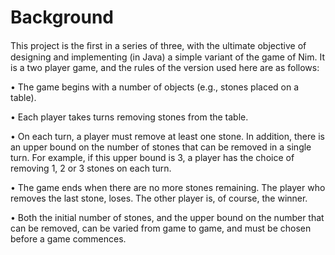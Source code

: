 # Background
This project is the ﬁrst in a series of three, with the ultimate objective of designing and implementing (in Java) a simple variant of the game of Nim. It is a two player game, and the rules of the version used here are as follows:

• The game begins with a number of objects (e.g., stones placed on a table).

• Each player takes turns removing stones from the table.

• On each turn, a player must remove at least one stone. In addition, there is an upper bound on the number of stones that can be removed in a single turn. For example, if this upper bound is 3, a player has the choice of removing 1, 2 or 3 stones on each turn.

• The game ends when there are no more stones remaining. The player who removes the last stone, loses. The other player is, of course, the winner.

• Both the initial number of stones, and the upper bound on the number that can be removed, can be varied from game to game, and must be chosen before a game commences.
